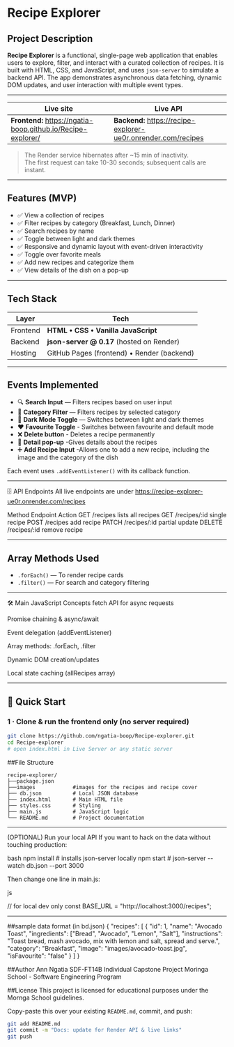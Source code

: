 # Recipe Explorer

## Project Description

**Recipe Explorer** is a functional, single-page web application that enables users to explore, filter, and interact with a curated collection of recipes. It is built with HTML, CSS, and JavaScript, and uses `json-server` to simulate a backend API. The app demonstrates asynchronous data fetching, dynamic DOM updates, and user interaction with multiple event types.

---

| Live site | Live API |
|-----------|----------|
| **Frontend:** https://ngatia-boop.github.io/Recipe-explorer/ | **Backend:** https://recipe-explorer-ue0r.onrender.com/recipes |

> The Render service hibernates after ~15 min of inactivity.  
The first request can take 10-30 seconds; subsequent calls are instant.

---

## Features (MVP)

- ✅ View a collection of recipes
- ✅ Filter recipes by category (Breakfast, Lunch, Dinner)
- ✅ Search recipes by name
- ✅ Toggle between light and dark themes
- ✅ Responsive and dynamic layout with event-driven interactivity
- ✅ Toggle over favorite meals
- ✅ Add new recipes and categorize them
- ✅ View details of the dish on a pop-up
---

## Tech Stack

| Layer | Tech |
|-------|------|
| Frontend | **HTML • CSS • Vanilla JavaScript** |
| Backend | **json-server @ 0.17** (hosted on Render) |
| Hosting | GitHub Pages (frontend) • Render (backend) |

---

## Events Implemented

- 🔍 **Search Input** — Filters recipes based on user input
- 📂 **Category Filter** — Filters recipes by selected category
- 🌙 **Dark Mode Toggle** — Switches between light and dark themes
- ❤️ **Favourite Toggle** - Switches between favourite and default mode
- ❌ **Delete button** - Deletes a recipe permanently
- 📝 **Detail pop-up** -Gives details about the recipes
- ➕ **Add Recipe Input** -Allows one to add a new recipe, including the  image and the category of the dish
  
Each event uses `.addEventListener()` with its callback function.

---
🗄️ API Endpoints
All live endpoints are under
https://recipe-explorer-ue0r.onrender.com/recipes

Method	Endpoint	   Action
GET   	/recipes	    lists all recipes
GET	    /recipes/:id	single recipe
POST	  /recipes	    add recipe
PATCH	  /recipes/:id	partial update
DELETE	/recipes/:id	remove recipe

---

## Array Methods Used

- `.forEach()` — To render recipe cards
- `.filter()` — For search and category filtering

---
🛠 Main JavaScript Concepts
fetch API for async requests

Promise chaining & async/await

Event delegation (addEventListener)

Array methods: .forEach, .filter

Dynamic DOM creation/updates

Local state caching (allRecipes array)

---
## 🚀 Quick Start

### 1 · Clone & run the frontend only (no server required)

```bash
git clone https://github.com/ngatia-boop/Recipe-explorer.git
cd Recipe-explorer
# open index.html in Live Server or any static server

```
##File Structure 
```
recipe-explorer/
├──package.json
├──images            #images for the recipes and recipe cover 
├── db.json          # Local JSON database
├── index.html       # Main HTML file
├── styles.css       # Styling
├── main.js          # JavaScript logic
└── README.md        # Project documentation
```

---
(OPTIONAL) Run your local API
If you want to hack on the data without touching production:

bash
npm install           # installs json-server locally
npm start             # json-server --watch db.json --port 3000

Then change one line in main.js:

 js

// for local dev only
const BASE_URL = "http://localhost:3000/recipes";

---





##sample data format (in bd.json)
{
  "recipes": [
    {
      "id": 1,
      "name": "Avocado Toast",
      "ingredients": ["Bread", "Avocado", "Lemon", "Salt"],
      "instructions": "Toast bread, mash avocado, mix with lemon and salt, spread and serve.",
      "category": "Breakfast",
      "image": "images/avocado-toast.jpg",
      "isFavourite": "false"
    }
  ]
}

##Author 
Ann Ngatia
SDF-FT14B Individual Capstone Project
Moringa School - Software Engineering Program

##License
This project is licensed for educational purposes under the Mornga School guidelines.

Copy-paste this over your existing `README.md`, commit, and push:

```bash
git add README.md
git commit -m "Docs: update for Render API & live links"
git push





